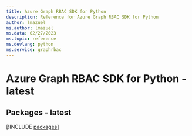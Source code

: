 ```yaml
---
title: Azure Graph RBAC SDK for Python
description: Reference for Azure Graph RBAC SDK for Python
author: lmazuel
ms.author: lmazuel
ms.data: 02/27/2023
ms.topic: reference
ms.devlang: python
ms.service: graphrbac
---
```

# Azure Graph RBAC SDK for Python - latest
## Packages - latest
[!INCLUDE [packages](graph-rbac-index.md)]